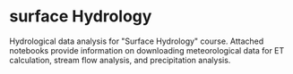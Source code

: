 # surface Hydrology
Hydrological data analysis for "Surface Hydrology" course. Attached notebooks provide information on downloading meteorological data for ET calculation, stream flow analysis, and precipitation analysis.
